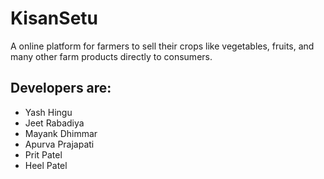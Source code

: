 # KisanSetu

A online platform for farmers to sell their crops like vegetables, fruits, and many other farm products directly to consumers. 

<h2>Developers are:</h2>
<ul>
    <li>Yash Hingu</li>
    <li>Jeet Rabadiya</li>
    <li>Mayank Dhimmar</li>
    <li>Apurva Prajapati</li>
    <li>Prit Patel</li>
    <li>Heel Patel</li>


</ul>
